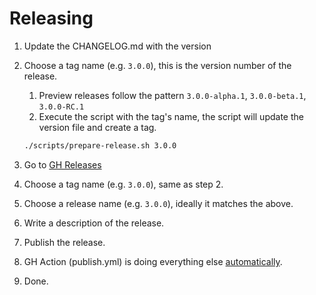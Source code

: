 Releasing
=========

 1. Update the CHANGELOG.md with the version
 2. Choose a tag name (e.g. `3.0.0`), this is the version number of the release.
    1. Preview releases follow the pattern `3.0.0-alpha.1`, `3.0.0-beta.1`, `3.0.0-RC.1`
    2. Execute the script with the tag's name, the script will update the version file and create a tag.

    ```bash
    ./scripts/prepare-release.sh 3.0.0
    ```
 3. Go to [GH Releases](https://github.com/PostHog/posthog-android/releases)
 4. Choose a tag name (e.g. `3.0.0`), same as step 2.
 5. Choose a release name (e.g. `3.0.0`), ideally it matches the above.
 6. Write a description of the release.
 7. Publish the release.
 8. GH Action (publish.yml) is doing everything else [automatically](https://pub.dev/packages/posthog_flutter/admin).
 9. Done.
